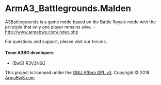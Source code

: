 # ArmA3_Battlegrounds.Malden
A3Battlegrounds is a game mode based on the Battle Royale mode with the principle that only one player remains alive. - http://www.armabws.com/index.php

For questions and support, please visit our forums.

#### Team A3BG developers

* [BwS] R3V3NG3

This project is licensed under the <a href="https://www.gnu.org/licenses/agpl-3.0.txt">GNU Affero GPL v3</a>. Copyright © 2018 <a href="http://www.armabws.com/index.php">ArmaBwS.com</a>
